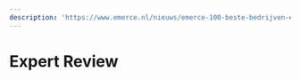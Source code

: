 ```yaml
---
description: 'https://www.emerce.nl/nieuws/emerce-100-beste-bedrijven-ebusiness-2019'
---
```


# Expert Review

